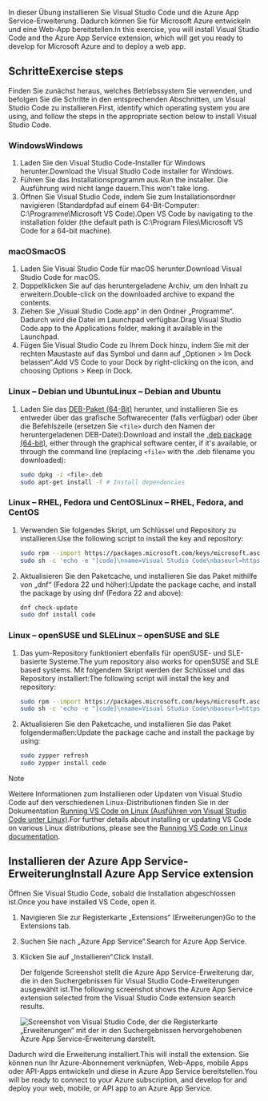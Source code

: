 <span data-ttu-id="dc667-101">In dieser Übung installieren Sie Visual Studio Code und die Azure App Service-Erweiterung. Dadurch können Sie für Microsoft Azure entwickeln und eine Web-App bereitstellen.</span><span class="sxs-lookup"><span data-stu-id="dc667-101">In this exercise, you will install Visual Studio Code and the Azure App Service extension, which will get you ready to develop for Microsoft Azure and to deploy a web app.</span></span>

## <a name="exercise-steps"></a><span data-ttu-id="dc667-102">Schritte</span><span class="sxs-lookup"><span data-stu-id="dc667-102">Exercise steps</span></span>

<span data-ttu-id="dc667-103">Finden Sie zunächst heraus, welches Betriebssystem Sie verwenden, und befolgen Sie die Schritte in den entsprechenden Abschnitten, um Visual Studio Code zu installieren.</span><span class="sxs-lookup"><span data-stu-id="dc667-103">First, identify which operating system you are using, and follow the steps in the appropriate section below to install Visual Studio Code.</span></span>

### <a name="windows"></a><span data-ttu-id="dc667-104">Windows</span><span class="sxs-lookup"><span data-stu-id="dc667-104">Windows</span></span>

1. <span data-ttu-id="dc667-105">Laden Sie den Visual Studio Code-Installer für Windows herunter.</span><span class="sxs-lookup"><span data-stu-id="dc667-105">Download the Visual Studio Code installer for Windows.</span></span>
2. <span data-ttu-id="dc667-106">Führen Sie das Installationsprogramm aus.</span><span class="sxs-lookup"><span data-stu-id="dc667-106">Run the installer.</span></span> <span data-ttu-id="dc667-107">Die Ausführung wird nicht lange dauern.</span><span class="sxs-lookup"><span data-stu-id="dc667-107">This won't take long.</span></span>
3. <span data-ttu-id="dc667-108">Öffnen Sie Visual Studio Code, indem Sie zum Installationsordner navigieren (Standardpfad auf einem 64-Bit-Computer: C:\Programme\Microsoft VS Code).</span><span class="sxs-lookup"><span data-stu-id="dc667-108">Open VS Code by navigating to the installation folder (the default path is C:\Program Files\Microsoft VS Code for a 64-bit machine).</span></span>

### <a name="macos"></a><span data-ttu-id="dc667-109">macOS</span><span class="sxs-lookup"><span data-stu-id="dc667-109">macOS</span></span>

1. <span data-ttu-id="dc667-110">Laden Sie Visual Studio Code für macOS herunter.</span><span class="sxs-lookup"><span data-stu-id="dc667-110">Download Visual Studio Code for macOS.</span></span>
2. <span data-ttu-id="dc667-111">Doppelklicken Sie auf das heruntergeladene Archiv, um den Inhalt zu erweitern.</span><span class="sxs-lookup"><span data-stu-id="dc667-111">Double-click on the downloaded archive to expand the contents.</span></span>
3. <span data-ttu-id="dc667-112">Ziehen Sie „Visual Studio Code.app“ in den Ordner „Programme“. Dadurch wird die Datei im Launchpad verfügbar.</span><span class="sxs-lookup"><span data-stu-id="dc667-112">Drag Visual Studio Code.app to the Applications folder, making it available in the Launchpad.</span></span>
4. <span data-ttu-id="dc667-113">Fügen Sie Visual Studio Code zu Ihrem Dock hinzu, indem Sie mit der rechten Maustaste auf das Symbol und dann auf „Optionen > Im Dock belassen“.</span><span class="sxs-lookup"><span data-stu-id="dc667-113">Add VS Code to your Dock by right-clicking on the icon, and choosing Options > Keep in Dock.</span></span>

### <a name="linux--debian-and-ubuntu"></a><span data-ttu-id="dc667-114">Linux – Debian und Ubuntu</span><span class="sxs-lookup"><span data-stu-id="dc667-114">Linux – Debian and Ubuntu</span></span>

1. <span data-ttu-id="dc667-115">Laden Sie das [DEB-Paket (64-Bit)](https://go.microsoft.com/fwlink/?LinkID=760868) herunter, und installieren Sie es entweder über das grafische Softwarecenter (falls verfügbar) oder über die Befehlszeile (ersetzen Sie `<file>` durch den Namen der heruntergeladenen DEB-Datei):</span><span class="sxs-lookup"><span data-stu-id="dc667-115">Download and install the [.deb package (64-bit)](https://go.microsoft.com/fwlink/?LinkID=760868), either through the graphical software center, if it's available, or through the command line (replacing `<file>` with the .deb filename you downloaded):</span></span>

    ```bash
    sudo dpkg -i <file>.deb
    sudo apt-get install -f # Install dependencies
    ```

### <a name="linux--rhel-fedora-and-centos"></a><span data-ttu-id="dc667-116">Linux – RHEL, Fedora und CentOS</span><span class="sxs-lookup"><span data-stu-id="dc667-116">Linux – RHEL, Fedora, and CentOS</span></span>

1. <span data-ttu-id="dc667-117">Verwenden Sie folgendes Skript, um Schlüssel und Repository zu installieren:</span><span class="sxs-lookup"><span data-stu-id="dc667-117">Use the following script to install the key and repository:</span></span>

    ```bash
    sudo rpm --import https://packages.microsoft.com/keys/microsoft.asc
    sudo sh -c 'echo -e "[code]\nname=Visual Studio Code\nbaseurl=https://packages.microsoft.com/yumrepos/vscode\nenabled=1\ngpgcheck=1\ngpgkey=https://packages.microsoft.com/keys/microsoft.asc" > /etc/yum.repos.d/vscode.repo'
    ```

1. <span data-ttu-id="dc667-118">Aktualisieren Sie den Paketcache, und installieren Sie das Paket mithilfe von „dnf“ (Fedora 22 und höher):</span><span class="sxs-lookup"><span data-stu-id="dc667-118">Update the package cache, and install the package by using dnf (Fedora 22 and above):</span></span>

    ```bash
    dnf check-update
    sudo dnf install code
    ```

### <a name="linux--opensuse-and-sle"></a><span data-ttu-id="dc667-119">Linux – openSUSE und SLE</span><span class="sxs-lookup"><span data-stu-id="dc667-119">Linux – openSUSE and SLE</span></span>

1. <span data-ttu-id="dc667-120">Das yum-Repository funktioniert ebenfalls für openSUSE- und SLE-basierte Systeme.</span><span class="sxs-lookup"><span data-stu-id="dc667-120">The yum repository also works for openSUSE and SLE based systems.</span></span> <span data-ttu-id="dc667-121">Mit folgendem Skript werden der Schlüssel und das Repository installiert:</span><span class="sxs-lookup"><span data-stu-id="dc667-121">The following script will install the key and repository:</span></span>

    ```bash
    sudo rpm --import https://packages.microsoft.com/keys/microsoft.asc
    sudo sh -c 'echo -e "[code]\nname=Visual Studio Code\nbaseurl=https://packages.microsoft.com/yumrepos/vscode\nenabled=1\ntype=rpm-md\ngpgcheck=1\ngpgkey=https://packages.microsoft.com/keys/microsoft.asc" > /etc/zypp/repos.d/vscode.repo'
    ```

1. <span data-ttu-id="dc667-122">Aktualisieren Sie den Paketcache, und installieren Sie das Paket folgendermaßen:</span><span class="sxs-lookup"><span data-stu-id="dc667-122">Update the package cache and install the package by using:</span></span>

    ```bash
    sudo zypper refresh
    sudo zypper install code
    ```

> [!NOTE]
> <span data-ttu-id="dc667-123">Weitere Informationen zum Installieren oder Updaten von Visual Studio Code auf den verschiedenen Linux-Distributionen finden Sie in der Dokumentation [Running VS Code on Linux (Ausführen von Visual Studio Code unter Linux)](https://code.visualstudio.com/docs/setup/linux).</span><span class="sxs-lookup"><span data-stu-id="dc667-123">For further details about installing or updating VS Code on various Linux distributions, please see the [Running VS Code on Linux documentation](https://code.visualstudio.com/docs/setup/linux).</span></span>

## <a name="install-azure-app-service-extension"></a><span data-ttu-id="dc667-124">Installieren der Azure App Service-Erweiterung</span><span class="sxs-lookup"><span data-stu-id="dc667-124">Install Azure App Service extension</span></span>

<span data-ttu-id="dc667-125">Öffnen Sie Visual Studio Code, sobald die Installation abgeschlossen ist.</span><span class="sxs-lookup"><span data-stu-id="dc667-125">Once you have installed VS Code, open it.</span></span>

1. <span data-ttu-id="dc667-126">Navigieren Sie zur Registerkarte „Extensions“ (Erweiterungen)</span><span class="sxs-lookup"><span data-stu-id="dc667-126">Go to the Extensions tab.</span></span>
2. <span data-ttu-id="dc667-127">Suchen Sie nach „Azure App Service“.</span><span class="sxs-lookup"><span data-stu-id="dc667-127">Search for Azure App Service.</span></span>
3. <span data-ttu-id="dc667-128">Klicken Sie auf „Installieren“.</span><span class="sxs-lookup"><span data-stu-id="dc667-128">Click Install.</span></span>

    <span data-ttu-id="dc667-129">Der folgende Screenshot stellt die Azure App Service-Erweiterung dar, die in den Suchergebnissen für Visual Studio Code-Erweiterungen ausgewählt ist.</span><span class="sxs-lookup"><span data-stu-id="dc667-129">The following screenshot shows the Azure App Service extension selected from the Visual Studio Code extension search results.</span></span>

    ![Screenshot von Visual Studio Code, der die Registerkarte „Erweiterungen“ mit der in den Suchergebnissen hervorgehobenen Azure App Service-Erweiterung darstellt.](../media/3-install-azure-extension.png)

<span data-ttu-id="dc667-131">Dadurch wird die Erweiterung installiert.</span><span class="sxs-lookup"><span data-stu-id="dc667-131">This will install the extension.</span></span> <span data-ttu-id="dc667-132">Sie können nun Ihr Azure-Abonnement verknüpfen, Web-Apps, mobile Apps oder API-Apps entwickeln und diese in Azure App Service bereitstellen.</span><span class="sxs-lookup"><span data-stu-id="dc667-132">You will be ready to connect to your Azure subscription, and develop for and deploy your web, mobile, or API app to an Azure App Service.</span></span>
